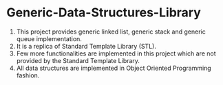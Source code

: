 # Generic-Data-Structures-Library

1. This project provides generic linked list, generic stack and generic queue implementation.
2. It is a replica of Standard Template Library (STL).
3. Few more functionalities are implemented in this project which are not provided by the Standard Template Library.
4. All data structures are implemented in Object Oriented Programming fashion.
